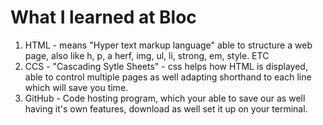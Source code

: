 # What I learned at Bloc
1. HTML  - means "Hyper text markup language"
   able to structure a web page, also like h, p, a herf, img, ul, li, strong, em, style. ETC
2. CCS - "Cascading Sytle Sheets" - css helps how HTML is displayed, able to control multiple pages as well adapting shorthand to each line which will save you time.
3. GitHub - Code hosting program, which your able to save our as well having it's own features, download as well set it up on your terminal.
